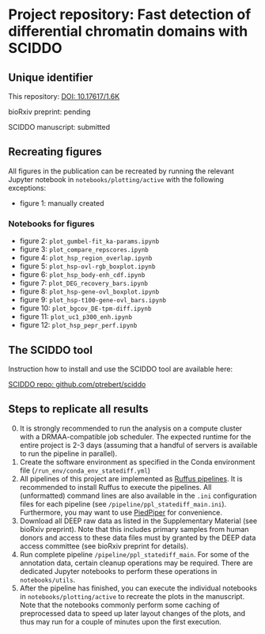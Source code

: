 # Project repository: Fast detection of differential chromatin domains with SCIDDO

## Unique identifier

This repository: [DOI: 10.17617/1.6K](https://doi.org/10.17617/1.6K)

bioRxiv preprint: pending

SCIDDO manuscript: submitted

## Recreating figures

All figures in the publication can be recreated by running the relevant Jupyter notebook in `notebooks/plotting/active` with the following exceptions:

- figure 1: manually created

### Notebooks for figures

- figure 2: `plot_gumbel-fit_ka-params.ipynb`
- figure 3: `plot_compare_repscores.ipynb`
- figure 4: `plot_hsp_region_overlap.ipynb`
- figure 5: `plot_hsp-ovl-rgb_boxplot.ipynb`
- figure 6: `plot_hsp_body-enh_cdf.ipynb`
- figure 7: `plot_DEG_recovery_bars.ipynb`
- figure 8: `plot_hsp-gene-ovl_boxplot.ipynb`
- figure 9: `plot_hsp-t100-gene-ovl_bars.ipynb`
- figure 10: `plot_bgcov_DE-tpm-diff.ipynb`
- figure 11: `plot_uc1_p300_enh.ipynb`
- figure 12: `plot_hsp_pepr_perf.ipynb`

## The SCIDDO tool

Instruction how to install and use the SCIDDO tool are available here:

[SCIDDO repo: github.com/ptrebert/sciddo](https://github.com/ptrebert/sciddo)

## Steps to replicate all results

0) It is strongly recommended to run the analysis on a compute cluster with a DRMAA-compatible job scheduler. The expected runtime for the entire project is 2-3 days (assuming that a handful of servers is available to run the pipeline in parallel).
1) Create the software environment as specified in the Conda environment file (`/run_env/conda_env_statediff.yml`)
2) All pipelines of this project are implemented as [Ruffus pipelines](http://www.ruffus.org.uk/). It is recommended to install Ruffus to execute the pipelines. All (unformatted) command lines are also available in the `.ini` configuration files for each pipeline (see `/pipeline/ppl_statediff_main.ini`). Furthermore, you may want to use [PiedPiper](http://piedpiper.readthedocs.io) for convenience.
3) Download all DEEP raw data as listed in the Supplementary Material (see bioRxiv preprint). Note that this includes primary samples from human donors and access to these data files must by granted by the DEEP data access committee (see bioRxiv preprint for details).
4) Run complete pipeline `/pipeline/ppl_statediff_main`. For some of the annotation data, certain cleanup operations may be required. There are dedicated Jupyter notebooks to perform these operations in `notebooks/utils`.
5) After the pipeline has finished, you can execute the individual notebooks in `notebooks/plotting/active` to recreate the plots in the manuscript. Note that the notebooks commonly perform some caching of preprocessed data to speed up later layout changes of the plots, and thus may run for a couple of minutes upon the first execution.


